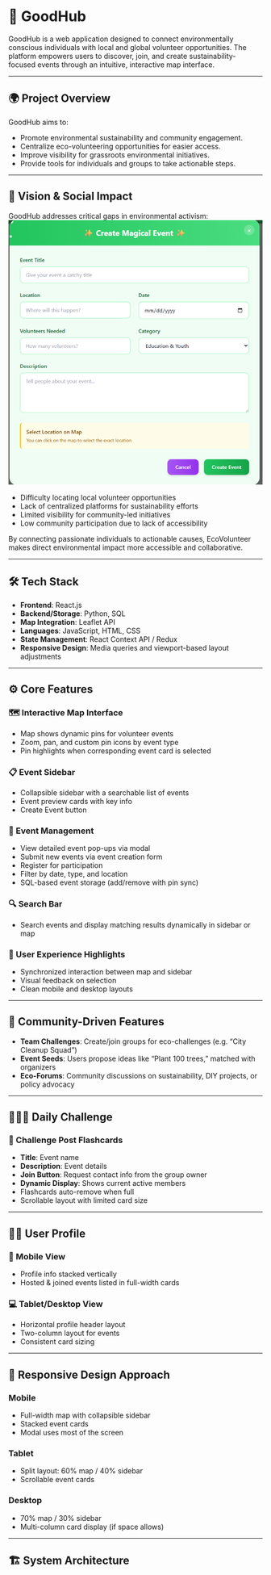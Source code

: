 # 🌱 GoodHub

GoodHub is a web application designed to connect environmentally conscious individuals with local and global volunteer opportunities. The platform empowers users to discover, join, and create sustainability-focused events through an intuitive, interactive map interface.

---

## 🌍 Project Overview

GoodHub aims to:

- Promote environmental sustainability and community engagement.
- Centralize eco-volunteering opportunities for easier access.
- Improve visibility for grassroots environmental initiatives.
- Provide tools for individuals and groups to take actionable steps.

---

## 🌟 Vision & Social Impact

GoodHub addresses critical gaps in environmental activism:
![GoodHub Map View](./s2.png)

- Difficulty locating local volunteer opportunities
- Lack of centralized platforms for sustainability efforts
- Limited visibility for community-led initiatives
- Low community participation due to lack of accessibility

By connecting passionate individuals to actionable causes, EcoVolunteer makes direct environmental impact more accessible and collaborative.

---

## 🛠️ Tech Stack

- **Frontend**: React.js
- **Backend/Storage**: Python, SQL
- **Map Integration**: Leaflet API
- **Languages**: JavaScript, HTML, CSS
- **State Management**: React Context API / Redux
- **Responsive Design**: Media queries and viewport-based layout adjustments

---

## ⚙️ Core Features 

### 🗺️ Interactive Map Interface
- Map shows dynamic pins for volunteer events
- Zoom, pan, and custom pin icons by event type
- Pin highlights when corresponding event card is selected

### 📋 Event Sidebar
- Collapsible sidebar with a searchable list of events
- Event preview cards with key info
- Create Event button

### 📌 Event Management
- View detailed event pop-ups via modal
- Submit new events via event creation form
- Register for participation
- Filter by date, type, and location
- SQL-based event storage (add/remove with pin sync)

### 🔍 Search Bar
- Search events and display matching results dynamically in sidebar or map

### 🧭 User Experience Highlights
- Synchronized interaction between map and sidebar
- Visual feedback on selection
- Clean mobile and desktop layouts

---

## 👥 Community-Driven Features

- **Team Challenges**: Create/join groups for eco-challenges (e.g. “City Cleanup Squad”)
- **Event Seeds**: Users propose ideas like “Plant 100 trees,” matched with organizers
- **Eco-Forums**: Community discussions on sustainability, DIY projects, or policy advocacy

---

## 🧑‍🤝‍🧑 Daily Challenge

### 💬 Challenge Post Flashcards
- **Title**: Event name
- **Description**: Event details
- **Join Button**: Request contact info from the group owner
- **Dynamic Display**: Shows current active members
- Flashcards auto-remove when full
- Scrollable layout with limited card size

---

## 🧑‍💼 User Profile 

### 📱 Mobile View
- Profile info stacked vertically
- Hosted & joined events listed in full-width cards

### 💻 Tablet/Desktop View
- Horizontal profile header layout
- Two-column layout for events
- Consistent card sizing

---

## 📱 Responsive Design Approach

### Mobile
- Full-width map with collapsible sidebar
- Stacked event cards
- Modal uses most of the screen

### Tablet
- Split layout: 60% map / 40% sidebar
- Scrollable event cards

### Desktop
- 70% map / 30% sidebar
- Multi-column card display (if space allows)

---

## 🏗️ System Architecture

